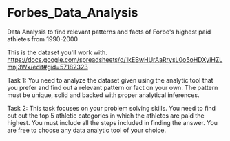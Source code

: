 # Forbes_Data_Analysis
Data Analysis to find relevant patterns and facts of Forbe's highest paid athletes from 1990-2000

This is the dataset you'll work with.
https://docs.google.com/spreadsheets/d/1kEBwHUrAaRrysL0o5oHDXyiHZLmnj3Wx/edit#gid=57182323

Task 1: You need to analyze the dataset given using the analytic tool that you prefer and find out a relevant pattern or fact on your own. The pattern must be unique, solid and backed with proper analytical inferences.

Task 2: This task focuses on your problem solving skills. You need to find out out the top 5 athletic categories in which the athletes are paid the highest. You must include all the steps included in finding the answer. You are free to choose any data analytic tool of your choice.
